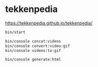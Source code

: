 # tekkenpedia

https://tekkenpedia.github.io/tekkenpedia/

```bash
bin/start

bin/console concat:videos
bin/console convert:video:gif
bin/console videos:to:gif

bin/console generate:html
```
